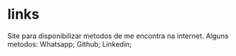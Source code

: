 # links
Site para disponibilizar metodos de me encontra na internet.
Alguns metodos:
  Whatsapp;
  Github;
  Linkedin;
  
